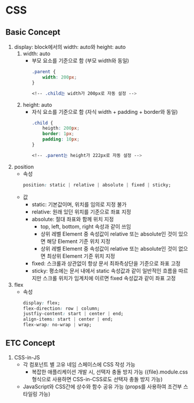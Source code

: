 # CSS
## Basic Concept
1. display: block에서의 width: auto와 height: auto
    1. width: auto
        - 부모 요소를 기준으로 함 (부모 width와 동일)
            ```css
            .parent {
                width: 200px;
            }
            
            <!-- .child는 width가 200px로 자동 설정 -->
            ```
    1. height: auto
        - 자식 요소를 기준으로 함 (자식 width + padding + border와 동일)
            ```css
            .child {
                heigth: 200px;
                border: 1px;
                padding: 10px;
            }
            
            <!-- .parent는 height가 222px로 자동 설정 -->
            ```
1. position
    - 속성
        ```css
        position: static | relative | absolute | fixed | sticky;
        ```
    - 값
        - static: 기본값이며, 위치를 임의로 지정 불가
        - relative: 원래 있던 위치를 기준으로 좌표 지정
        - absolute: 절대 좌표와 함께 위치 지정
            - top, left, bottom, right 속성과 같이 쓰임
            - 상위 레벨 Element 중 속성값이 relative 또는 absolute인 것이 있으면 해당 Element 기준 위치 지정
            - 상위 레벨 Element 중 속성값이 relative 또는 absolute인 것이 없으면 최상위 Element 기준 위치 지정 
        - fixed: 스크롤과 상관없이 항상 문서 최좌측상단을 기준으로 좌표 고정
        - sticky: 평소에는 문서 내에서 static 속성값과 같이 일반적인 흐름을 따르지만 스크롤 위치가 임계치에 이르면 fixed 속성값과 같이 좌표 고정
1. flex
    - 속성
        ```css
        display: flex;
        flex-direction: row | column;
        justfiy-content: start | center | end;
        align-items: start | center | end;
        flex-wrap: no-wrap | wrap;
        ```

## ETC Concept
1. CSS-in-JS
    - 각 컴포넌트 별 고유 네임 스페이스에 CSS 작성 가능
        - 복잡한 애플리케이션 개발 시, 선택자 충돌 방지 가능 ({file}.module.css 형식으로 사용하면 CSS-in-CSS로도 선택자 충돌 방지 가능)
    - JavaScript와 CSS간에 상수와 함수 공유 가능 (props를 사용하여 조건부 스타일링 가능)
